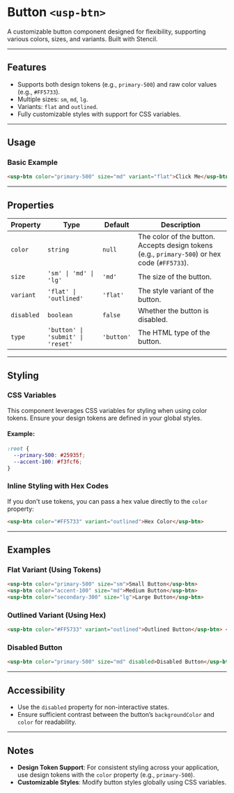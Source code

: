 # Button `<usp-btn>`

A customizable button component designed for flexibility, supporting various colors, sizes, and variants. Built with Stencil.

---

## Features

- Supports both design tokens (e.g., `primary-500`) and raw color values (e.g., `#FF5733`).
- Multiple sizes: `sm`, `md`, `lg`.
- Variants: `flat` and `outlined`.
- Fully customizable styles with support for CSS variables.

---

## Usage

### Basic Example

```html
<usp-btn color="primary-500" size="md" variant="flat">Click Me</usp-btn> <usp-btn color="#FF5733" size="lg" variant="outlined" disabled>Disabled</usp-btn>
```

---

## Properties

| Property   | Type                              | Default    | Description                                                                                   |
| ---------- | --------------------------------- | ---------- | --------------------------------------------------------------------------------------------- |
| `color`    | `string`                          | `null`     | The color of the button. Accepts design tokens (e.g., `primary-500`) or hex code (`#FF5733`). |
| `size`     | `'sm' \| 'md' \| 'lg'`            | `'md'`     | The size of the button.                                                                       |
| `variant`  | `'flat' \| 'outlined'`            | `'flat'`   | The style variant of the button.                                                              |
| `disabled` | `boolean`                         | `false`    | Whether the button is disabled.                                                               |
| `type`     | `'button' \| 'submit' \| 'reset'` | `'button'` | The HTML type of the button.                                                                  |

---

## Styling

### CSS Variables

This component leverages CSS variables for styling when using color tokens. Ensure your design tokens are defined in your global styles.

#### Example:

```css
:root {
  --primary-500: #25935f;
  --accent-100: #f3fcf6;
}
```

### Inline Styling with Hex Codes

If you don't use tokens, you can pass a hex value directly to the `color` property:

```html
<usp-btn color="#FF5733" variant="outlined">Hex Color</usp-btn>
```

---

## Examples

### Flat Variant (Using Tokens)

```html
<usp-btn color="primary-500" size="sm">Small Button</usp-btn>
<usp-btn color="accent-100" size="md">Medium Button</usp-btn>
<usp-btn color="secondary-300" size="lg">Large Button</usp-btn>
```

### Outlined Variant (Using Hex)

```html
<usp-btn color="#FF5733" variant="outlined">Outlined Button</usp-btn> <usp-btn color="#000000" size="lg" variant="outlined">Outlined Black</usp-btn>
```

### Disabled Button

```html
<usp-btn color="primary-500" size="md" disabled>Disabled Button</usp-btn>
```

---

## Accessibility

- Use the `disabled` property for non-interactive states.
- Ensure sufficient contrast between the button’s `backgroundColor` and `color` for readability.

---

## Notes

- **Design Token Support**: For consistent styling across your application, use design tokens with the `color` property (e.g., `primary-500`).
- **Customizable Styles**: Modify button styles globally using CSS variables.
